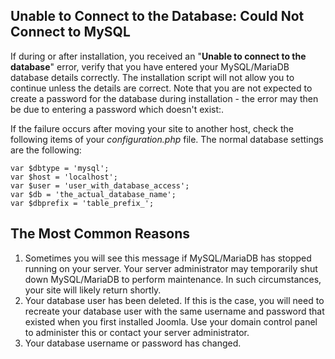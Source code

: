 <!-- Filename: Unable_to_connect_to_the_database / Display title: Unable to connect to the database -->

## Unable to Connect to the Database: Could Not Connect to MySQL

If during or after installation, you received an "**Unable to connect to
the database**" error, verify that you have entered your MySQL/MariaDB
database details correctly. The installation script will not allow you
to continue unless the details are correct. Note that you are not
expected to create a password for the database during installation - the
error may then be due to entering a password which doesn't exist:.

If the failure occurs after moving your site to another host, check the
following items of your *configuration.php* file. The normal database
settings are the following:

    var $dbtype = 'mysql';
    var $host = 'localhost';
    var $user = 'user_with_database_access';
    var $db = 'the_actual_database_name';
    var $dbprefix = 'table_prefix_';

## The Most Common Reasons

1.  Sometimes you will see this message if MySQL/MariaDB has stopped
    running on your server. Your server administrator may temporarily
    shut down MySQL/MariaDB to perform maintenance. In such
    circumstances, your site will likely return shortly.
2.  Your database user has been deleted. If this is the case, you will
    need to recreate your database user with the same username and
    password that existed when you first installed Joomla. Use your
    domain control panel to administer this or contact your server
    administrator.
3.  Your database username or password has changed.
